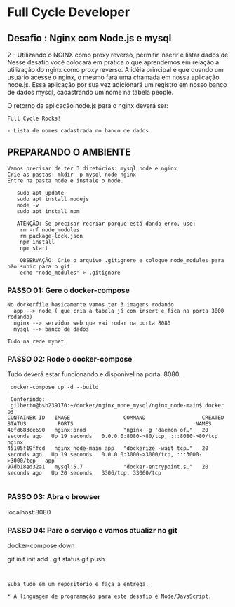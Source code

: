 # Full Cycle Developer
## Desafio : Nginx com Node.js e mysql 
 2 - Utilizando o NGINX como proxy reverso, permitir inserir e listar dados de Nesse desafio você colocará em prática o que aprendemos em relação a utilização do nginx como proxy reverso. A idéia principal é que quando um usuário acesse o nginx, o mesmo fará uma chamada em nossa aplicação node.js. Essa aplicação por sua vez adicionará um registro em nosso banco de dados mysql, cadastrando um nome na tabela people.

O retorno da aplicação node.js para o nginx deverá ser:
```
Full Cycle Rocks!

- Lista de nomes cadastrada no banco de dados.

```

## PREPARANDO O AMBIENTE
    Vamos precisar de ter 3 diretórios: mysql node e nginx
    Crie as pastas: mkdir -p mysql node nginx
    Entre na pasta node e instale o node. 
```
   sudo apt update
   sudo apt install nodejs
   node -v
   sudo apt install npm

   ATENÇÃO: Se precisar recriar porque está dando erro, use: 
    rm -rf node_modules
    rm package-lock.json
    npm install
    npm start
    
    OBSERVAÇÃO: Crie o arquivo .gitignore e coloque node_modules para não subir para o git.
    echo "node_modules" > .gitignore 

```
### PASSO 01: Gere o docker-compose
```
No dockerfile basicamente vamos ter 3 imagens rodando
  app --> node ( que cria a tabela já com insert e fica na porta 3000 rodando)
  nginx --> servidor web que vai rodar na porta 8080
  mysql --> banco de dados

Tudo na rede mynet

```
### PASSO 02: Rode o docker-compose
 Tudo deverá estar funcionando e disponível na porta: 8080.
```
 docker-compose up -d --build 

 Conferindo:
 gilberto@bsb239170:~/docker/nginx_node_mysql/nginx_node-main$ docker ps
CONTAINER ID   IMAGE                 COMMAND                  CREATED          STATUS          PORTS                                       NAMES
40fd683ce690   nginx:prod            "nginx -g 'daemon of…"   20 seconds ago   Up 19 seconds   0.0.0.0:8080->80/tcp, :::8080->80/tcp       nginx
45105f19ffcd   nginx_node-main_app   "dockerize -wait tcp…"   20 seconds ago   Up 19 seconds   0.0.0.0:3000->3000/tcp, :::3000->3000/tcp   app
97db18ed32a1   mysql:5.7             "docker-entrypoint.s…"   20 seconds ago   Up 20 seconds   3306/tcp, 33060/tcp 
 
```

### PASSO 03: Abra o browser
localhost:8080

### PASSO 04: Pare o serviço e vamos atualizr no git

docker-compose down

git init 
init add . 
git status
git push 

```


Suba tudo em um repositório e faça a entrega.

* A linguagem de programação para este desafio é Node/JavaScript.